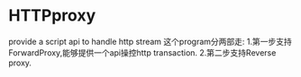 # HTTPproxy
provide a script api to handle http stream 
这个program分两部走:
1.第一步支持ForwardProxy,能够提供一个api操控http transaction.
2.第二步支持Reverse proxy.
